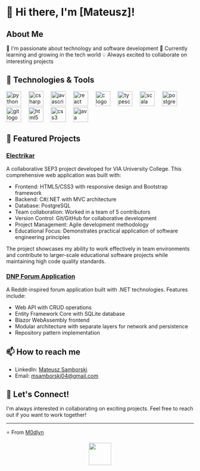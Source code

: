 # 👋 Hi there, I'm  [Mateusz]!

## About Me 
🚀 I'm passionate about technology and software development
🌱 Currently learning and growing in the tech world
💡 Always excited to collaborate on interesting projects

## 🔧 Technologies & Tools
<div align="left">
  <img src="https://cdn.jsdelivr.net/gh/devicons/devicon/icons/python/python-original.svg" height="40" alt="python logo" />
  <img width="12" />
  <img src="https://cdn.jsdelivr.net/gh/devicons/devicon/icons/csharp/csharp-original.svg" height="40" alt="csharp logo" />
  <img width="12" />
  <img src="https://cdn.jsdelivr.net/gh/devicons/devicon/icons/javascript/javascript-original.svg" height="40" alt="javascript logo" />
  <img width="12" />
  <img src="https://cdn.jsdelivr.net/gh/devicons/devicon/icons/react/react-original.svg" height="40" alt="react logo" />
  <img width="12" />
  <img src="https://cdn.jsdelivr.net/gh/devicons/devicon/icons/c/c-original.svg" height="40" alt="c logo" />
  <img width="12" />
  <img src="https://cdn.jsdelivr.net/gh/devicons/devicon/icons/typescript/typescript-original.svg" height="40" alt="typescript logo" />
  <img width="12" />
  <img src="https://cdn.jsdelivr.net/gh/devicons/devicon/icons/scala/scala-original.svg" height="40" alt="scala logo" />
  <img width="12" />
  <img src="https://cdn.jsdelivr.net/gh/devicons/devicon/icons/postgresql/postgresql-original.svg" height="40" alt="postgresql logo" />
  <img width="12" />
  <img src="https://cdn.jsdelivr.net/gh/devicons/devicon/icons/git/git-original.svg" height="40" alt="git logo" />
  <img width="12" />
  <img src="https://cdn.jsdelivr.net/gh/devicons/devicon/icons/html5/html5-original.svg" height="40" alt="html5 logo" />
  <img width="12" />
  <img src="https://cdn.jsdelivr.net/gh/devicons/devicon/icons/css3/css3-original.svg" height="40" alt="css3 logo" />
  <img width="12" />
  <img src="https://cdn.jsdelivr.net/gh/devicons/devicon/icons/java/java-original.svg" height="40" alt="java logo" />
</div>

## 🌟 Featured Projects
### [Electrikar](https://github.com/PlamenMichev/electrikar)
A collaborative SEP3 project developed for VIA University College. This comprehensive web application was built with:
- Frontend: HTML5/CSS3 with responsive design and Bootstrap framework
- Backend: C#/.NET with MVC architecture
- Database: PostgreSQL
- Team collaboration: Worked in a team of 5 contributors
- Version Control: Git/GitHub for collaborative development
- Project Management: Agile development methodology
- Educational Focus: Demonstrates practical application of software engineering principles

The project showcases my ability to work effectively in team environments and contribute to larger-scale educational software projects while maintaining high code quality standards.

### [DNP Forum Application](https://github.com/M0dlyn/DNPAssigment)
A Reddit-inspired forum application built with .NET technologies. Features include:
- Web API with CRUD operations
- Entity Framework Core with SQLite database
- Blazor WebAssembly frontend
- Modular architecture with separate layers for network and persistence
- Repository pattern implementation

## 📫 How to reach me
- LinkedIn: [Mateusz Samborski](https://www.linkedin.com/in/mateusz-samborski-a5493b289)
- Email: msamborski04@gmail.com

## 🤝 Let's Connect!
I'm always interested in collaborating on exciting projects. Feel free to reach out if you want to work together!

---
⭐️ From [M0dlyn](https://github.com/M0dlyn)

<div align="center">
  <img height="60" src="https://user-images.githubusercontent.com/85019514/202857334-f4c1c7cb-da3c-428b-8867-3bf1baf3077c.gif"/>
</div>
